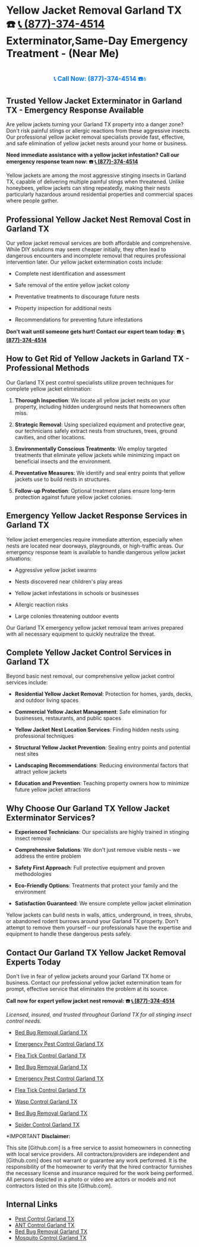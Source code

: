 # Yellow Jacket Removal Garland TX ☎️ [📞 (877)-374-4514](https://pest-control-4514.netlify.app) Exterminator,Same-Day Emergency Treatment - (Near Me)
# 

<p align="center" style="font-size: 1.2em; font-weight: bold; margin: 20px 0;">
  <a href="https://pest-control-4514.netlify.app" target="_blank" style="color: #007BFF; text-decoration: none;">📞 Call Now: (877)-374-4514 ☎️💧</a>
</p>

## Trusted Yellow Jacket Exterminator in Garland TX - Emergency Response Available

Are yellow jackets turning your Garland TX property into a danger zone? Don't risk painful stings or allergic reactions from these aggressive insects. Our professional yellow jacket removal specialists provide fast, effective, and safe elimination of yellow jacket nests around your home or business.

**Need immediate assistance with a yellow jacket infestation? Call our emergency response team now: ☎️ [📞 (877)-374-4514](https://pest-control-4514.netlify.app)**

Yellow jackets are among the most aggressive stinging insects in Garland TX, capable of delivering multiple painful stings when threatened. Unlike honeybees, yellow jackets can sting repeatedly, making their nests particularly hazardous around residential properties and commercial spaces where people gather.

## Professional Yellow Jacket Nest Removal Cost in Garland TX

Our yellow jacket removal services are both affordable and comprehensive. While DIY solutions may seem cheaper initially, they often lead to dangerous encounters and incomplete removal that requires professional intervention later. Our yellow jacket extermination costs include:

- Complete nest identification and assessment

- Safe removal of the entire yellow jacket colony

- Preventative treatments to discourage future nests

- Property inspection for additional nests

- Recommendations for preventing future infestations

**Don't wait until someone gets hurt! Contact our expert team today: ☎️ [📞 (877)-374-4514](https://pest-control-4514.netlify.app)**

## How to Get Rid of Yellow Jackets in Garland TX - Professional Methods

Our Garland TX pest control specialists utilize proven techniques for complete yellow jacket elimination:

1. **Thorough Inspection**: We locate all yellow jacket nests on your property, including hidden underground nests that homeowners often miss.

2. **Strategic Removal**: Using specialized equipment and protective gear, our technicians safely extract nests from structures, trees, ground cavities, and other locations.

3. **Environmentally Conscious Treatments**: We employ targeted treatments that eliminate yellow jackets while minimizing impact on beneficial insects and the environment.

4. **Preventative Measures**: We identify and seal entry points that yellow jackets use to build nests in structures.

5. **Follow-up Protection**: Optional treatment plans ensure long-term protection against future yellow jacket colonies.

## Emergency Yellow Jacket Response Services in Garland TX

Yellow jacket emergencies require immediate attention, especially when nests are located near doorways, playgrounds, or high-traffic areas. Our emergency response team is available to handle dangerous yellow jacket situations:

- Aggressive yellow jacket swarms

- Nests discovered near children's play areas

- Yellow jacket infestations in schools or businesses

- Allergic reaction risks

- Large colonies threatening outdoor events

Our Garland TX emergency yellow jacket removal team arrives prepared with all necessary equipment to quickly neutralize the threat.

## Complete Yellow Jacket Control Services in Garland TX

Beyond basic nest removal, our comprehensive yellow jacket control services include:

- **Residential Yellow Jacket Removal**: Protection for homes, yards, decks, and outdoor living spaces

- **Commercial Yellow Jacket Management**: Safe elimination for businesses, restaurants, and public spaces

- **Yellow Jacket Nest Location Services**: Finding hidden nests using professional techniques

- **Structural Yellow Jacket Prevention**: Sealing entry points and potential nest sites

- **Landscaping Recommendations**: Reducing environmental factors that attract yellow jackets

- **Education and Prevention**: Teaching property owners how to minimize future yellow jacket attractions

## Why Choose Our Garland TX Yellow Jacket Exterminator Services?

- **Experienced Technicians**: Our specialists are highly trained in stinging insect removal

- **Comprehensive Solutions**: We don't just remove visible nests – we address the entire problem

- **Safety First Approach**: Full protective equipment and proven methodologies

- **Eco-Friendly Options**: Treatments that protect your family and the environment

- **Satisfaction Guaranteed**: We ensure complete yellow jacket elimination

Yellow jackets can build nests in walls, attics, underground, in trees, shrubs, or abandoned rodent burrows around your Garland TX property. Don't attempt to remove them yourself – our professionals have the expertise and equipment to handle these dangerous pests safely.

## Contact Our Garland TX Yellow Jacket Removal Experts Today

Don't live in fear of yellow jackets around your Garland TX home or business. Contact our professional yellow jacket extermination team for prompt, effective service that eliminates the problem at its source.

**Call now for expert yellow jacket nest removal: ☎️ [📞 (877)-374-4514](https://pest-control-4514.netlify.app)**

*Licensed, insured, and trusted throughout Garland TX for all stinging insect control needs.*


- [Bed Bug Removal Garland TX](https://github.com/allyoucaneatsushiin/plumbing-texas/blob/main/Bed-Bug-Removal-Garland-TX-877-374-4514-Exterminator-Same-Day-Emergency-Treatment-Near-Me.md)
- [Emergency Pest Control Garland TX](https://github.com/allyoucaneatsushiin/plumbing-texas/blob/main/Emergency-Pest-Control-Garland-TX-877-374-4514-24-7-Fast-Response-Near-Me.md)
- [Flea Tick Control Garland TX](https://github.com/allyoucaneatsushiin/plumbing-texas/blob/main/Flea-Tick-Control-Garland-TX-877-374-4514-Removal-Exterminator-Same-Day-Emergency-Treatment-Near-Me.md)


- [Bed Bug Removal Garland TX](https://github.com/allyoucaneatsushiin/plumbing-texas/blob/main/Bed-Bug-Removal-Garland-TX-877-374-4514-Exterminator-Same-Day-Emergency-Treatment-Near-Me.md)
- [Emergency Pest Control Garland TX](https://github.com/allyoucaneatsushiin/plumbing-texas/blob/main/Emergency-Pest-Control-Garland-TX-877-374-4514-24-7-Fast-Response-Near-Me.md)
- [Flea Tick Control Garland TX](https://github.com/allyoucaneatsushiin/plumbing-texas/blob/main/Flea-Tick-Control-Garland-TX-877-374-4514-Removal-Exterminator-Same-Day-Emergency-Treatment-Near-Me.md)


- [Wasp Control Garland TX](https://github.com/allyoucaneatsushiin/plumbing-texas/blob/main/Wasp-Control-Garland-TX-877-374-4514-Removal-Exterminator-Same-Day-Emergency-Treatment-Near-Me.md)
- [Bed Bug Removal Garland TX](https://github.com/allyoucaneatsushiin/plumbing-texas/blob/main/Bed-Bug-Removal-Garland-TX-877-374-4514-Exterminator-Same-Day-Emergency-Treatment-Near-Me.md)
- [Spider Control Garland TX](https://github.com/allyoucaneatsushiin/plumbing-texas/blob/main/Spider-Control-Garland-TX-877-374-4514-Removal-Exterminator-Same-Day-Emergency-Treatment-Near-Me.md)


*IMPORTANT **Disclaimer:**  

This site [Github.com] is a free service to assist homeowners in connecting with local service providers. All contractors/providers are independent and [Github.com] does not warrant or guarantee any work performed. It is the responsibility of the homeowner to verify that the hired contractor furnishes the necessary license and insurance required for the work being performed. All persons depicted in a photo or video are actors or models and not contractors listed on this site [Github.com].


## Internal Links
- [Pest Control Garland TX](https://github.com/allyoucaneatsushiin/plumbing-texas/blob/main/Pest-Control-Garland-TX-877-374-4514-Exterminator-Same-Day-Emergency-Treatment-Near-Me.md)
- [ANT Control Garland TX](https://github.com/allyoucaneatsushiin/plumbing-texas/blob/main/ANT-Control-Garland-TX-877-374-4514-Prevention-Extermination-Same-Day-Emergency-Treatment-Near-Me.md)
- [Bed Bug Removal Garland TX](https://github.com/allyoucaneatsushiin/plumbing-texas/blob/main/Bed-Bug-Removal-Garland-TX-877-374-4514-Exterminator-Same-Day-Emergency-Treatment-Near-Me.md)
- [Mosquito Control Garland TX](https://github.com/allyoucaneatsushiin/plumbing-texas/blob/main/Mosquito-Control-Garland-TX-877-374-4514-Exterminator-Same-Day-Emergency-Treatment-Near-Me.md)
